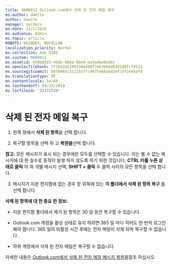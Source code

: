 ```yaml
---
title: 8000011 Outlook.com에서 삭제 된 전자 메일 복구
ms.author: daeite
author: daeite
manager: serdars
ms.date: 11/1/2018
ms.audience: Admin
ms.topic: article
ROBOTS: NOINDEX, NOFOLLOW
localization_priority: Normal
ms.collection: Adm_O365
ms.custom: 8000011
ms.assetid: 650b8923-48de-494a-88e4-aa3a4be8e4bc
ms.openlocfilehash: 7f18d2a5196234e450f7e639b6d63d1ddfcf411a
ms.sourcegitcommit: 9d78905c512192ffc4675468abd2efc5f2e4baf4
ms.translationtype: MT
ms.contentlocale: ko-KR
ms.lasthandoff: 04/23/2019
ms.locfileid: "32371520"
---
```

# <a name="recover-deleted-email"></a>삭제 된 전자 메일 복구

1. 왼쪽 창에서 **삭제 된 항목**을 선택 합니다. 
    
2. 복구할 항목을 선택 하 고 **복원을**선택 합니다. 
  
 **참고**: 모든 메시지가 표시 되는 경우에만 모두를 선택할 수 있습니다. 이는 볼 수 없는 메시지에 대 한 실수로 동작이 발생 하지 않도록 하기 위한 것입니다. **CTRL 키를 누른 상태로 클릭** 하 여 개별 메시지 선택, **SHIFT + 클릭** 두 클릭 사이의 모든 항목을 선택 합니다. 
    
3. 메시지가 지운 편지함에 없는 경우 창 위쪽에 있는 **이 폴더에서 삭제 된 항목 복구** 를 선택 합니다. 
    
 **삭제 된 항목에 대 한 중요 한 정보:**
  
- 지운 편지함 폴더에서 제거 된 항목은 30 일 동안 복구할 수 있습니다.
    
- Outlook.com 계정을 활성 상태로 유지 하려면 365 일 마다 적어도 한 번씩 로그인 해야 합니다. 365 일의 비활성 시간 후에는 전자 메일이 삭제 되며 복구할 수 없습니다.
    
- 하위 계정에서 삭제 된 전자 메일은 복구할 수 없습니다.
    
자세한 내용은 [Outlook.com에서 삭제 된 전자 메일 메시지 복원을](https://go.microsoft.com/fwlink/p/?linkid=873117)참조 하십시오.
  

